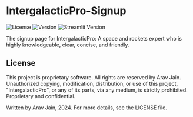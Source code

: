 # IntergalacticPro-Signup
![License](https://img.shields.io/badge/license-proprietary-brightgreen)
![Version](https://img.shields.io/badge/version-1.0.3-red)
![Streamlit Version](https://img.shields.io/badge/dynamic/json?url=https://pypi.python.org/pypi/streamlit/json&query=$.info.version&label=streamlit&color=ff69b4)

The signup page for IntergalacticPro: A space and rockets expert who is highly knowledgeable, clear, concise, and friendly.

## License
This project is proprietary software. All rights are reserved by Arav Jain. Unauthorized copying, modification, distribution, or use of this project, "IntergalacticPro", or any of its parts, via any medium, is strictly prohibited. Proprietary and confidential.

Written by Arav Jain, 2024. For more details, see the LICENSE file.
